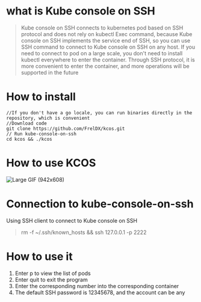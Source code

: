 # what is Kube console on SSH

> Kube console on SSH connects to kubernetes pod based on SSH protocol and does not rely on kubectl Exec command, because Kube console on SSH implements the service end of SSH, so you can use SSH command to connect to Kube console on SSH on any host. If you need to connect to pod on a large scale, you don't need to install kubectl everywhere to enter the container. Through SSH protocol, it is more convenient to enter the container, and more operations will be supported in the future


# How to install

```
//If you don't have a go locale, you can run binaries directly in the repository, which is convenient
//Download code
git clone https://github.com/FrelDX/kcos.git
// Run kube-console-on-ssh
cd kcos && ./kcos
```
# How to use KCOS

![Large GIF (942x608)](./doc/readme.gif)

# Connection to kube-console-on-ssh

Using SSH client to connect to Kube console on SSH
>rm -f ~/.ssh/known_hosts && ssh 127.0.0.1 -p 2222



# How to use it
1. Enter p to view the list of pods
2. Enter quit to exit the program
3. Enter the corresponding number into the corresponding container
4. The default SSH password is 12345678, and the account can be any
